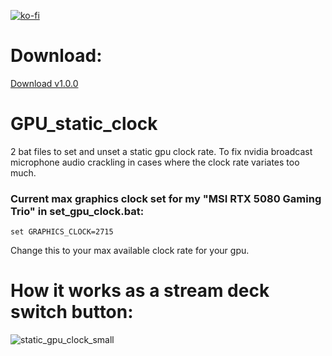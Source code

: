 [![ko-fi](https://ko-fi.com/img/githubbutton_sm.svg)](https://ko-fi.com/K3K314GUP)

# Download:

[Download v1.0.0](https://github.com/Crypto90/GPU_static_clock/releases/download/1.0.0/GPU_static_clock_1.0.0.zip)


# GPU_static_clock
2 bat  files to set and unset a static gpu clock rate. To fix nvidia broadcast microphone audio crackling in cases where the clock rate variates too much.




### Current max graphics clock set for my "MSI RTX 5080 Gaming Trio" in set_gpu_clock.bat:


```set GRAPHICS_CLOCK=2715```


Change this to your max available clock rate for your gpu.


# How it works as a stream deck switch button:
![static_gpu_clock_small](https://github.com/user-attachments/assets/3aeca381-aa95-4f09-a245-86b8760f84f9)


